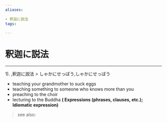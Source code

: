 ```yaml
---
aliases:
    
- 釈迦に説法
tags:
    
---
```


# 釈迦に説法
---
1).
,釈迦に説法 > しゃかにせっぽう,しゃかにせっぽう

- teaching your grandmother to suck eggs
- teaching something to someone who knows more than you
- preaching to the choir
- lecturing to the Buddha
**( Expressions (phrases, clauses, etc.); Idiomatic expression)**
> see also: 
            